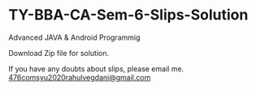 # TY-BBA-CA-Sem-6-Slips-Solution
Advanced JAVA &amp; Android Programmig

Download Zip file for solution.

If you have any doubts about slips, please email me.
476comsyu2020rahulvegdani@gmail.com
